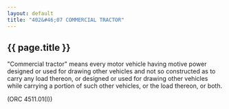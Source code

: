 ```yaml
---
layout: default 
title: "402&#46;07 COMMERCIAL TRACTOR"
---
```


{{ page.title }}
----------------

"Commercial tractor" means every motor vehicle having motive power
designed or used for drawing other vehicles and not so constructed as to
carry any load thereon, or designed or used for drawing other vehicles
while carrying a portion of such other vehicles, or the load thereon, or
both.

(ORC 4511.01(I))
